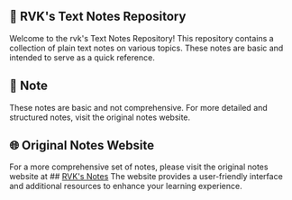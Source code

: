 ## 📘 RVK's Text Notes Repository
Welcome to the rvk's Text Notes Repository! This repository contains a collection of plain text notes on various topics. These notes are basic and intended to serve as a quick reference.

## 📝 Note
These notes are basic and not comprehensive. For more detailed and structured notes, visit the original notes website.

## 🌐 Original Notes Website
For a more comprehensive set of notes, please visit the original notes website at ## [RVK's Notes](https://rvks-notes.netlify.app/) The website provides a user-friendly interface and additional resources to enhance your learning experience.

